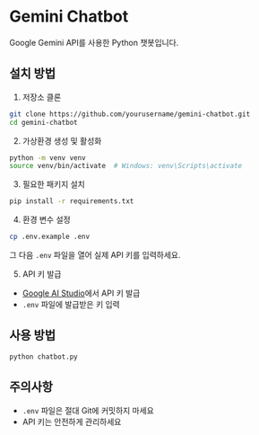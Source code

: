 # Gemini Chatbot

Google Gemini API를 사용한 Python 챗봇입니다.

## 설치 방법

1. 저장소 클론

```bash
git clone https://github.com/yourusername/gemini-chatbot.git
cd gemini-chatbot
```

2. 가상환경 생성 및 활성화

```bash
python -m venv venv
source venv/bin/activate  # Windows: venv\Scripts\activate
```

3. 필요한 패키지 설치

```bash
pip install -r requirements.txt
```

4. 환경 변수 설정

```bash
cp .env.example .env
```

그 다음 `.env` 파일을 열어 실제 API 키를 입력하세요.

5. API 키 발급

- [Google AI Studio](https://makersuite.google.com/app/apikey)에서 API 키 발급
- `.env` 파일에 발급받은 키 입력

## 사용 방법

```bash
python chatbot.py
```

## 주의사항

- `.env` 파일은 절대 Git에 커밋하지 마세요
- API 키는 안전하게 관리하세요
